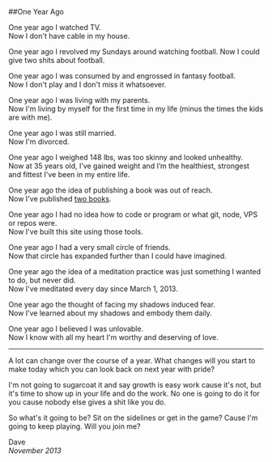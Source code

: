 ##One Year Ago

One year ago I watched TV.  
Now I don't have cable in my house.  

One year ago I revolved my Sundays around watching football.
Now I could give two shits about football.  

One year ago I was consumed by and engrossed in fantasy football.  
Now I don't play and I don't miss it whatsoever.  

One year ago I was living with my parents.  
Now I'm living by myself for the first time in my life (minus the times the kids are with me).  

One year ago I was still married.  
Now I'm divorced.  

One year ago I weighed 148 lbs, was too skinny and looked unhealthy.  
Now at 35 years old, I’ve gained weight and I’m the healthiest, strongest and fittest I've been in my entire life.  

One year ago the idea of publishing a book was out of reach.  
Now I've published [two books](http://www.amazon.com/Dave-Lukas/e/B00EUSNW5S/).  

One year ago I had no idea how to code or program or what git, node, VPS or repos were.  
Now I've built this site using those tools.  

One year ago I had a very small circle of friends.  
Now that circle has expanded further than I could have imagined.  

One year ago the idea of a meditation practice was just something I wanted to do, but never did.  
Now I've meditated every day since March 1, 2013.  

One year ago the thought of facing my shadows induced fear.  
Now I’ve learned about my shadows and embody them daily.  

One year ago I believed I was unlovable.  
Now I know with all my heart I'm worthy and deserving of love.  

<hr>
A lot can change over the course of a year. What changes will you start to make today which you can look back on next year with pride?

I'm not going to sugarcoat it and say growth is easy work cause it's not, but it's time to show up in your life and do the work. No one is going to do it for you cause nobody else gives a shit like you do.

So what's it going to be? Sit on the sidelines or get in the game? Cause I'm going to keep playing. Will you join me?


Dave  
_November 2013_
